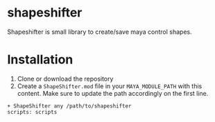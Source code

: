 # shapeshifter
Shapeshifter is small library to create/save maya control shapes.

# Installation
1. Clone or download the repository
2. Create a `ShapeShifter.mod` file in your `MAYA_MODULE_PATH` with this content. Make sure to update the path accordingly on the first line.
```
+ ShapeShifter any /path/to/shapeshifter
scripts: scripts
```